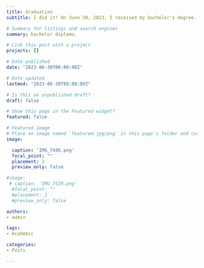 ```yaml
---
title: Grаduation
subtitle: I did it! On June 30, 2023, I received my bachelor's degree. The 4-year journey has been completed! New beginnings and achievements are ahead!

# Summary for listings and search engines
summary: bachelor diploma.

# Link this post with a project
projects: []

# Date published
date: "2023-06-30T00:00:00Z"

# Date updated
lastmod: "2023-06-30T00:00:00Z"

# Is this an unpublished draft?
draft: false

# Show this page in the Featured widget?
featured: false

# Featured image
# Place an image named `featured.jpg/png` in this page's folder and customize its options here.
image:

  caption: 'IMG_7495.png'
  focal_point: ""
  placement: 2
  preview_only: false

#image:
 # caption: 'IMG_7529.png'
  #focal_point: ""
  #placement: 2
  #preview_only: false

authors:
- admin

tags:
- Academic

categories:
- Posts

---
```


